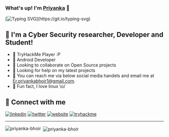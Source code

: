 <!-- [![Typing SVG](https://readme-typing-svg.herokuapp.com?color=%2336BCF7&lines=Hey+Priyanka+here...)](https://git.io/typing-svg) -->
### What's up! I'm [Priyanka][website] :penguin:

<!-- I am not the Expert, I am the Experimentor -->
[![Typing SVG](https://readme-typing-svg.herokuapp.com?duration=4000&color=00B1FFFF&center=true&multiline=true&height=60&lines=I+am+not+the+Expert%2C+;I+am+the+Experimenter..!)](https://git.io/typing-svg)

## :name_badge: I'm a Cyber Security researcher, Developer and Student!
- :peach: TryHackMe Player :P
- :lemon: Android Developer
- :tangerine: Looking to collaborate on Open Source projects
- :tomato: Looking for help on my latest projects
- :watermelon: You can reach me via below social media handels and email me at Er.priyankabhoir1@gmail.com.
- :meat_on_bone: Fun fact, I love linux \o/

<!-- ## :notebook: Latest blog posts
<!-- BLOG-POST-LIST:START -->
<!-- BLOG-POST-LIST:END --> 

## :satellite: Connect with me
[![linkedin](https://raw.githubusercontent.com/p4p1/p4p1/master/assets/linkedin.png)][linkedin]
[![twitter](https://raw.githubusercontent.com/p4p1/p4p1/master/assets/twitter.png)][twitter]
[![website](https://raw.githubusercontent.com/p4p1/p4p1/master/assets/globe.png)][website]
[![tryhackme](https://raw.githubusercontent.com/p4p1/p4p1/master/assets/tryhackme.png)][tryhackme]

---

<!-- ![Try Hack ME]("https://tryhackme-badges.s3.amazonaws.com/verl.png) -->

<p><img align="left" src="https://github-readme-stats.vercel.app/api/top-langs?username=priyanka-bhoir&show_icons=true&theme=dark&locale=en&layout=compact" alt="priyanka-bhoir" /></p>

<p>&nbsp;<img align="center" src="https://github-readme-stats.vercel.app/api?username=priyanka-bhoir&show_icons=true&theme=dark&locale=en&count_private=true" alt="priyanka-bhoir" /></p>

<!-- ![priyanka-bhoir's github stats](https://github-readme-stats.vercel.app/api?username=priyanka-bhoir&show_icons=true&theme=dracula)

![Top Langs](https://github-readme-stats.vercel.app/api/top-langs/?username=priyanka-bhoir&hide=&layout=compact&theme=dark) -->

<!-- <p align="left">
 <img src="https://github-profile-trophy.priyanka.app/?username=devded&theme=flat&row=1" alt="priyanka-bhoir" />
</p>-->



[website]: https://priyanka-bhoir.github.io/
[linkedin]: https://www.linkedin.com/in/priyankabhoir1/
[tryhackme]: https://tryhackme.com/p/verl
[twitter]: https://twitter.com/_piyulove
[email]: https://mail.google.com/mail/u/0/#inbox?compose=jrjtXSqXqnGBRkTzVHqBHqlrXnShnxxqCGBFKtfGNtDGvbldvPFWnfXlbTjRWpbnZCMLPZlh
